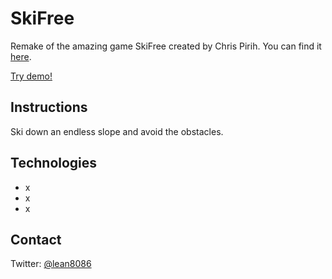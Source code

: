 # SkiFree
Remake of the amazing game SkiFree created by Chris Pirih. You can find it [here](http://ski.ihoc.net/).

[Try demo!](http://llinares.github.com/skifree/)

## Instructions
Ski down an endless slope and avoid the obstacles.

## Technologies
* x
* x
* x

## Contact
Twitter: [@lean8086](http://twitter.com/lean8086)